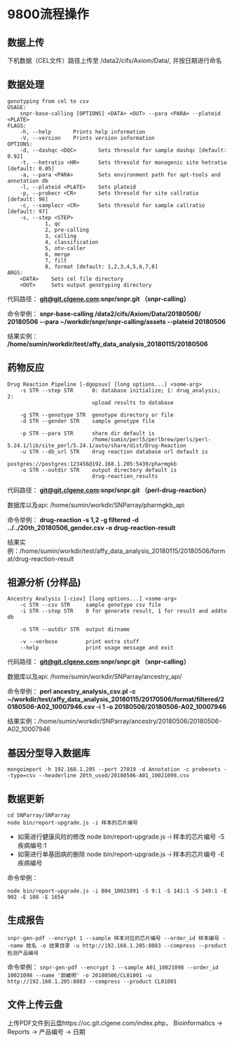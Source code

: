 # 9800流程操作

## 数据上传
下机数据（CEL文件）路径上传至 /data2/cifs/Axiom/Data/,  并按日期进行命名

## 数据处理

```
genotyping from cel to csv
USAGE:
    snpr-base-calling [OPTIONS] <DATA> <OUT> --para <PARA> --plateid <PLATE>
FLAGS:
    -h, --help       Prints help information
    -V, --version    Prints version information
OPTIONS:
    -d, --dashqc <DQC>       Sets thresold for sample dashqc [default: 0.92]
    -t, --hetratio <HR>      Sets thresold for monogenic site hetratio [default: 0.05]
    -a, --para <PARA>        Sets environment path for apt-tools and annotation db
    -l, --plateid <PLATE>    Sets plateid
    -p, --probecr <CR>       Sets thresold for site callratio [default: 96]
    -c, --samplecr <CR>      Sets thresold for sample callratio [default: 97]
    -s, --step <STEP>
            1, qc
            2, pre-calling
            3, calling
            4, classification
            5, otv-caller
            6, merge
            7, filt
            8, format [default: 1,2,3,4,5,6,7,8]
ARGS:
    <DATA>    Sets cel file directory
    <OUT>     Sets output genotyping directory
```

代码路径： **git@git.clgene.com:snpr/snpr.git （snpr-calling）**

命令举例： **snpr-base-calling /data2/cifs/Axiom/Data/20180506/ 20180506 --para ~/workdir/snpr/snpr-calling/assets --plateid 20180506**

结果实例：
**/home/sumin/workdir/test/affy_data_analysis_20180115/20180506**


## 药物反应
```
Drug Reaction Pipeline [-dgopsuv] [long options...] <some-arg>
	-s STR --step STR      0: database initialize; 1: drug_analysis; 2:
	                       upload results to database
	                     
	-g STR --genotype STR  genotype directory or file
	-d STR --gender STR    sample genotype file
	                     
	-p STR --para STR      share dir default is
	                       /home/sumin/perl5/perlbrew/perls/perl-5.24.1/lib/site_perl/5.24.1/auto/share/dist/Drug-Reaction
	-u STR --db_url STR    drug reaction database url default is
	                       postgres://postgres:123456@192.168.1.205:5439/pharmgkb
	-o STR --outdir STR    output directory default is
	                       drug-reaction_results
```
代码路径： **git@git.clgene.com:snpr/snpr.git （perl-drug-reaction）**

数据库以及api: /home/sumin/workdir/SNParray/pharmgkb_api

命令举例： **drug-reaction -s 1,2 -g filtered  -d ../../20th_20180506_gender.csv  -o drug-reaction-result**

结果实例：/home/sumin/workdir/test/affy_data_analysis_20180115/20180506/format/drug-reaction-result

## 祖源分析 (分样品)
```
Ancestry Analysis [-ciov] [long options...] <some-arg>
	-c STR --csv STR     sample genotype csv file
	-i STR --step STR    0 for generate result, 1 for result and addto db
	                   
	-o STR --outdir STR  output dirname
	                   
	-v --verbose         print extra stuff
	--help               print usage message and exit

```
代码路径： **git@git.clgene.com:snpr/snpr.git （snpr-calling）**

数据库以及api: /home/sumin/workdir/SNParray/ancestry_api/

命令举例： **perl ancestry_analysis_csv.pl  -c ~/workdir/test/affy_data_analysis_20180115/20170506/format/filtered/20180506-A02_10007946.csv -i 1 -o 20180506/20180506-A02_10007946**

结果实例：/home/sumin/workdir/SNParray/ancestry/20180506/20180506-A02_10007946


## 基因分型导入数据库
```
mongoimport -h 192.168.1.205 --port 27019 -d Annotation -c probesets --type=csv --headerline 20th_used/20180506-A01_10021098.csv
```

## 数据更新
```
cd SNParray/SNParray
node bin/report-upgrade.js -i 样本的芯片编号
```
- 如需进行健康风险的修改 node bin/report-upgrade.js -i 样本的芯片编号 -S 疾病编号:1 
- 如需进行单基因病的删除 node bin/report-upgrade.js -i 样本的芯片编号 -E 疾病编号

命令举例：
```
node bin/report-upgrade.js -i B04_10021091 -S 9:1 -S 141:1 -S 249:1 -E 902 -E 108 -E 1654
```

## 生成报告
```
snpr-gen-pdf --encrypt 1 --sample 样本对应的芯片编号 --order_id 样本编号 --name 姓名 -o 结果目录 -u http://192.168.1.205:8083 --compress --product 检测产品编号
```

命令举例： 
```snpr-gen-pdf --encrypt 1 --sample A01_10021098 --order_id 10021098 --name '郭臧明' -o 20180506/CL01001 -u http://192.168.1.205:8083 --compress --product CL01001```

## 文件上传云盘
上传PDF文件到云盘https://oc.git.clgene.com/index.php， Bioinformatics -> Reports -> 产品编号 -> 日期